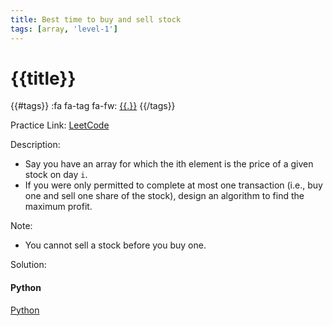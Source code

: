 ```yaml
---
title: Best time to buy and sell stock
tags: [array, 'level-1']
---
```


# {{title}}

{{#tags}}
:fa fa-tag fa-fw: [{{.}}]({{tagspath}}/{{.}})
{{/tags}}

Practice Link: [LeetCode](https://leetcode.com/problems/best-time-to-buy-and-sell-stock/)

Description:

- Say you have an array for which the ith element is the price of a given stock on day `i`.
- If you were only permitted to complete at most one transaction (i.e., buy one and sell one share of the stock), design an algorithm to find the maximum profit.

Note:

- You cannot sell a stock before you buy one.

Solution:

<!-- tabs:start -->
#### **Python**

[Python](../pycode/array/best-time-to-buy-and-sell-stock.py ':include :type=code')
<!-- tabs:end -->
